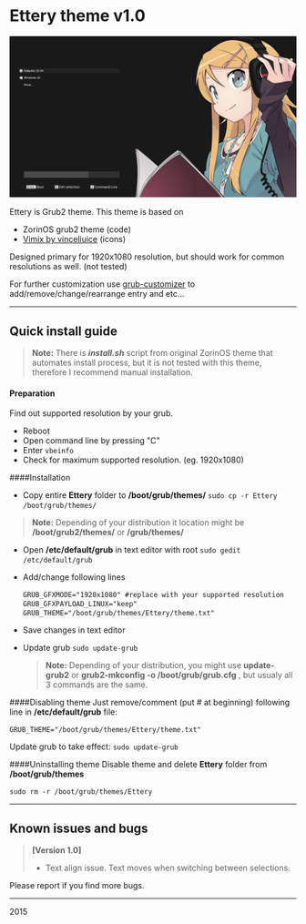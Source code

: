 Ettery theme v1.0
===========

![Ettery preview](EtteryPreview.png?raw=true "Preview of theme")

Ettery is Grub2 theme. This theme is based on
	
 - ZorinOS grub2 theme (code)
 - [Vimix by vinceliuice](http://vinceliuice.deviantart.com/art/Grub-themes-vimix-0-1-532580485) (icons)

Designed primary for 1920x1080 resolution, but should work for common resolutions as well. (not tested)

For further customization use [grub-customizer](https://launchpad.net/grub-customizer) to add/remove/change/rearrange entry and etc... 

-------------------------

Quick install guide
----------------------

> **Note:**
> There is ***install.sh*** script from original ZorinOS theme that automates install process, but it is not tested with this theme, therefore I recommend manual installation.

#### Preparation
Find out supported resolution by your grub. 

 * Reboot
 * Open command line by pressing "C"
 * Enter `vbeinfo`
 * Check for maximum supported resolution. (eg. 1920x1080)

####Installation

 - Copy entire **Ettery** folder to **/boot/grub/themes/**
		`sudo cp -r Ettery /boot/grub/themes/`

> **Note:**
> Depending of your distribution it location might be **/boot/grub2/themes/** or **/grub/themes/**

 - Open **/etc/default/grub** in text editor with root
		`sudo gedit /etc/default/grub`
 - Add/change following lines 
	```
	GRUB_GFXMODE="1920x1080" #replace with your supported resolution
	GRUB_GFXPAYLOAD_LINUX="keep"
	GRUB_THEME="/boot/grub/themes/Ettery/theme.txt"
	```
		
 - Save changes in text editor
 - Update grub
    `sudo update-grub`
    
    > **Note:**
    > Depending of your distribution, you might use **update-grub2** or **grub2-mkconfig -o /boot/grub/grub.cfg** , but usualy all 3 commands are the same.


####Disabling theme
Just remove/comment (put # at beginning) following line in **/etc/default/grub** file:

    GRUB_THEME="/boot/grub/themes/Ettery/theme.txt"
Update grub to take effect:  `sudo update-grub`

####Uninstalling theme
Disable theme and delete **Ettery** folder from **/boot/grub/themes**
		

    sudo rm -r /boot/grub/themes/Ettery

-------------------------

Known issues and bugs
----------------------------
>**[Version 1.0]**
>
>- Text align issue. Text moves when switching between selections.

Please report if you find more bugs.

---------------------------
2015
